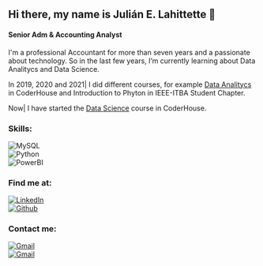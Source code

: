 ## Hi there, my name is Julián E. Lahittette 👋

#### Senior Adm & Accounting Analyst

I'm a professional Accountant for more than seven years and a passionate about technology. So in the last few years, I’m currently learning about Data Analitycs and Data Science.

In 2019, 2020 and 2021| I did different courses, for example [Data Analitycs](https://www.coderhouse.com/online/data-analytics) in CoderHouse and Introduction to Phyton in IEEE-ITBA Student Chapter.

Now| I have started the [Data Science](https://www.coderhouse.com/online/data-science) course in CoderHouse. 

### Skills:
![MySQL](https://img.shields.io/badge/MySQL-1DEB10?style=flat&logo=mysql&logoColor=white&labelColor=101010)</br>
![Python](https://img.shields.io/badge/Python-1045EB?style=flat&logo=python&logoColor=white&labelColor=101010)</br>
![PowerBI](https://img.shields.io/badge/PowerBI-EBE110?style=flat&logo=powerbi&logoColor=white&labelColor=101010)</br>

### Find me at:

[![LinkedIn](https://img.shields.io/badge/LinkedIn-Julian_Ezequiel_Lahittette-101010?style=flat&logo=linkedin&logoColor=white&labelColor=007785)</br>](https://www.linkedin.com/in/julian-ezequiel-lahittette/)
[![Github](https://img.shields.io/badge/Github-JuLahitte-101010?style=flat&logo=github&logoColor=white&labelColor=B70E03)</br>](https://julahitte.github.io/)

### Contact me:
[![Gmail](https://img.shields.io/badge/Gmail-lahittette.julian@gmail.com-101010?style=flat&logo=gmail&logoColor=white&labelColor=FB1203)</br>](lahittette.julian@gmail.com)
[![Gmail](https://img.shields.io/badge/Gmail-lahittette.julian@gmail.com-101010?style=flat&logo=gmail&logoColor=white&labelColor=FB1203)</br>](https://lahittette.julian@gmail.com/)

<!--
**JuLahitte/JuLahitte** is a ✨ _special_ ✨ repository because its `README.md` (this file) appears on your GitHub profile.

Here are some ideas to get you started:

- 🔭 I’m currently working on Accounting
- 🌱 I’m currently learning about Data Analitycs and Data Science
- 👯 I’m looking to collaborate on ...
- 🤔 I’m looking for help with ...
- 💬 Ask me about ...
- 📫 How to reach me: ...
- 😄 Pronouns: ...
- ⚡ Fun fact: ...
-->
